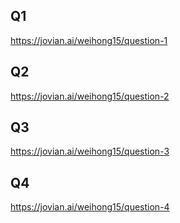 ## Q1

https://jovian.ai/weihong15/question-1

## Q2

https://jovian.ai/weihong15/question-2

## Q3

https://jovian.ai/weihong15/question-3

## Q4

https://jovian.ai/weihong15/question-4